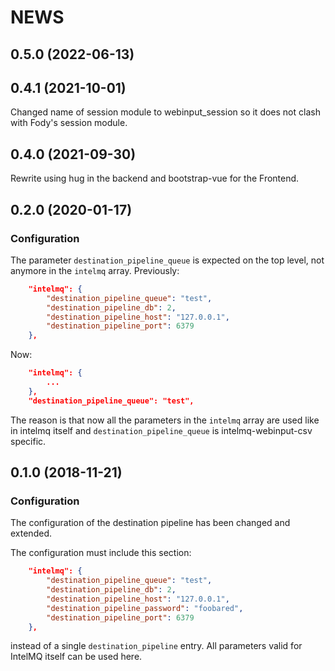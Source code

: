 NEWS
====

0.5.0 (2022-06-13)
------------------

0.4.1 (2021-10-01)
------------------

Changed name of session module to webinput_session so it does not
clash with Fody's session module.

0.4.0 (2021-09-30)
------------------

Rewrite using hug in the backend and bootstrap-vue for the Frontend.


0.2.0 (2020-01-17)
------------------

### Configuration
The parameter `destination_pipeline_queue` is expected on the top level, not anymore in the `intelmq` array.
Previously:
```json
    "intelmq": {
        "destination_pipeline_queue": "test",
        "destination_pipeline_db": 2,
        "destination_pipeline_host": "127.0.0.1",
        "destination_pipeline_port": 6379
    },

```
Now:
```json
    "intelmq": {
        ...
    },
    "destination_pipeline_queue": "test",
```
The reason is that now all the parameters in the `intelmq` array are used like in intelmq itself and `destination_pipeline_queue` is intelmq-webinput-csv specific.

0.1.0 (2018-11-21)
------------------

### Configuration

The configuration of the destination pipeline has been changed and extended.

The configuration must include this section:

```json
    "intelmq": {
        "destination_pipeline_queue": "test",
        "destination_pipeline_db": 2,
        "destination_pipeline_host": "127.0.0.1",
        "destination_pipeline_password": "foobared",
        "destination_pipeline_port": 6379
    },
```
instead of a single `destination_pipeline` entry. All parameters valid for IntelMQ itself can be used here.
